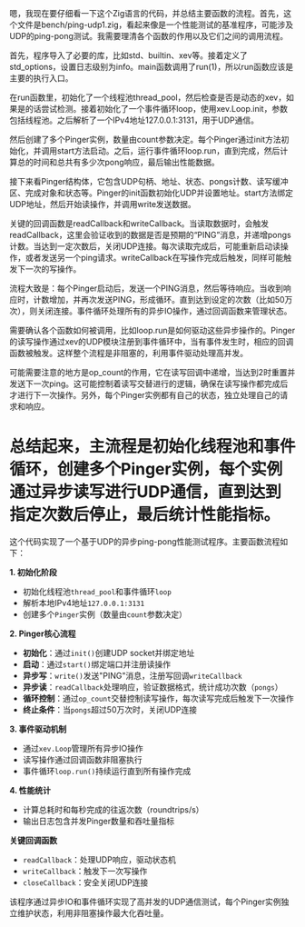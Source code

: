 嗯，我现在要仔细看一下这个Zig语言的代码，并总结主要函数的流程。首先，这个文件是bench/ping-udp1.zig，看起来像是一个性能测试的基准程序，可能涉及UDP的ping-pong测试。我需要理清各个函数的作用以及它们之间的调用流程。

首先，程序导入了必要的库，比如std、builtin、xev等。接着定义了std_options，设置日志级别为info。main函数调用了run(1)，所以run函数应该是主要的执行入口。

在run函数里，初始化了一个线程池thread_pool，然后检查是否是动态的xev，如果是的话尝试检测。接着初始化了一个事件循环loop，使用xev.Loop.init，参数包括线程池。之后解析了一个IPv4地址127.0.0.1:3131，用于UDP通信。

然后创建了多个Pinger实例，数量由count参数决定。每个Pinger通过init方法初始化，并调用start方法启动。之后，运行事件循环loop.run，直到完成，然后计算总的时间和总共有多少次pong响应，最后输出性能数据。

接下来看Pinger结构体，它包含UDP句柄、地址、状态、pongs计数、读写缓冲区、完成对象和状态等。Pinger的init函数初始化UDP并设置地址。start方法绑定UDP地址，然后开始读操作，并调用write发送数据。

关键的回调函数是readCallback和writeCallback。当读取数据时，会触发readCallback，这里会验证收到的数据是否是预期的“PING”消息，并递增pongs计数。当达到一定次数后，关闭UDP连接。每次读取完成后，可能重新启动读操作，或者发送另一个ping请求。writeCallback在写操作完成后触发，同样可能触发下一次的写操作。

流程大致是：每个Pinger启动后，发送一个PING消息，然后等待响应。当收到响应时，计数增加，并再次发送PING，形成循环。直到达到设定的次数（比如50万次），则关闭连接。事件循环处理所有的异步IO操作，通过回调函数来管理状态。

需要确认各个函数如何被调用，比如loop.run是如何驱动这些异步操作的。Pinger的读写操作通过xev的UDP模块注册到事件循环中，当有事件发生时，相应的回调函数被触发。这样整个流程是非阻塞的，利用事件驱动处理高并发。

可能需要注意的地方是op_count的作用，它在读写回调中递增，当达到2时重置并发送下一次ping。这可能控制着读写交替进行的逻辑，确保在读写操作都完成后才进行下一次操作。另外，每个Pinger实例都有自己的状态，独立处理自己的请求和响应。

总结起来，主流程是初始化线程池和事件循环，创建多个Pinger实例，每个实例通过异步读写进行UDP通信，直到达到指定次数后停止，最后统计性能指标。
================================================
这个代码实现了一个基于UDP的异步ping-pong性能测试程序。主要函数流程如下：

**1. 初始化阶段**
- 初始化线程池`thread_pool`和事件循环`loop`
- 解析本地IPv4地址`127.0.0.1:3131`
- 创建多个`Pinger`实例（数量由`count`参数决定）

**2. Pinger核心流程**
- **初始化**：通过`init()`创建UDP socket并绑定地址
- **启动**：通过`start()`绑定端口并注册读操作
- **异步写**：`write()`发送"PING"消息，注册写回调`writeCallback`
- **异步读**：`readCallback`处理响应，验证数据格式，统计成功次数（`pongs`）
- **循环控制**：通过`op_count`交替控制读写操作，每次读写完成后触发下一次操作
- **终止条件**：当`pongs`超过50万次时，关闭UDP连接

**3. 事件驱动机制**
- 通过`xev.Loop`管理所有异步IO操作
- 读写操作通过回调函数非阻塞执行
- 事件循环`loop.run()`持续运行直到所有操作完成

**4. 性能统计**
- 计算总耗时和每秒完成的往返次数（roundtrips/s）
- 输出日志包含并发Pinger数量和吞吐量指标

**关键回调函数**
- `readCallback`：处理UDP响应，驱动状态机
- `writeCallback`：触发下一次写操作
- `closeCallback`：安全关闭UDP连接

该程序通过异步IO和事件循环实现了高并发的UDP通信测试，每个Pinger实例独立维护状态，利用非阻塞操作最大化吞吐量。